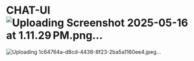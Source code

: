 # CHAT-UI![Uploading Screenshot 2025-05-16 at 1.11.29 PM.png…]()
![Uploading 1c64764a-d8cd-4438-8f23-2ba5a1160ee4.jpeg…]()
